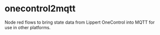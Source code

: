 # onecontrol2mqtt
Node red flows to bring state data from Lippert OneControl into MQTT for use in other platforms.

